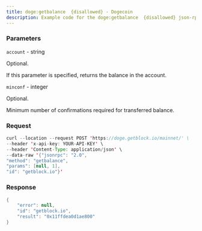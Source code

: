 ```yaml
---
title: doge:getbalance  {disallowed} - Dogecoin
description: Example code for the doge:getbalance  {disallowed} json-rpc method. Сomplete guide on how to use doge:getbalance  {disallowed} json-rpc in GetBlock.io Web3 documentation.
---
```


### Parameters


`account` - string

Optional.

If this parameter is specified, returns the balance in the account.

`minconf` - integer

Optional.

Minimum number of confirmations required for transferred balance.

### Request

``` java
curl --location --request POST 'https://doge.getblock.io/mainnet/' \
--header 'x-api-key: YOUR-API-KEY' \
--header 'Content-Type: application/json' \
--data-raw '{"jsonrpc": "2.0",
"method": "getbalance",
"params": [null, 1],
"id": "getblock.io"}'
```

###  Response

``` java
{
    "error": null,
    "id": "getblock.io",
    "result": "0x11ffdea0d1ae800"
}
```

